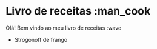 # Livro de receitas :man_cook
Olá! Bem vindo ao meu livro de receitas :wave
 - Strogonoff de frango
